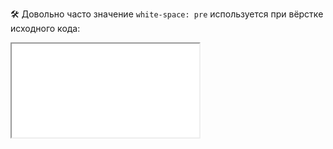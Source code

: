 🛠 Довольно часто значение `white-space: pre` используется при вёрстке исходного кода:

<iframe title="Название — white-space — Дока" src="../demos/ezhkov-ZEBWqVG/index.html"></iframe>
